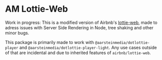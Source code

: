# AM Lottie-Web
Work in progress: This is a modified version of Airbnb's [lottie-web](https://github.com/airbnb/lottie-web), made to adress issues with Server Side Rendering in Node, tree shaking and other minor bugs.

This package is primarily made to work with `@aarsteinmedia/dotlottie-player` and `@aarsteinmedia/dotlottie-player-light`. Any use cases outside of that are incidental and due to inherited features of `airbnb/lottie-web`.